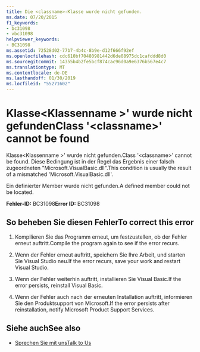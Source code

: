 ```yaml
---
title: Die <classname>-Klasse wurde nicht gefunden.
ms.date: 07/20/2015
f1_keywords:
- bc31098
- vbc31098
helpviewer_keywords:
- BC31098
ms.assetid: 72528d02-77b7-4b4c-8b9e-d12f666f92ef
ms.openlocfilehash: cdc610bf70480981442d6de08975dc1cafddd8d0
ms.sourcegitcommit: 14355b4b2fe5bcf874cac96d0a9e6376b567e4c7
ms.translationtype: MT
ms.contentlocale: de-DE
ms.lasthandoff: 01/30/2019
ms.locfileid: "55271602"
---
```

# <a name="class-classname-cannot-be-found"></a><span data-ttu-id="ec3be-102">Klasse\<Klassenname >' wurde nicht gefunden</span><span class="sxs-lookup"><span data-stu-id="ec3be-102">Class '\<classname>' cannot be found</span></span>
<span data-ttu-id="ec3be-103">Klasse\<Klassenname >' wurde nicht gefunden.</span><span class="sxs-lookup"><span data-stu-id="ec3be-103">Class '\<classname>' cannot be found.</span></span> <span data-ttu-id="ec3be-104">Diese Bedingung ist in der Regel das Ergebnis einer falsch zugeordneten "Microsoft.VisualBasic.dll".</span><span class="sxs-lookup"><span data-stu-id="ec3be-104">This condition is usually the result of a mismatched 'Microsoft.VisualBasic.dll'.</span></span>  
  
 <span data-ttu-id="ec3be-105">Ein definierter Member wurde nicht gefunden.</span><span class="sxs-lookup"><span data-stu-id="ec3be-105">A defined member could not be located.</span></span>  
  
 <span data-ttu-id="ec3be-106">**Fehler-ID:** BC31098</span><span class="sxs-lookup"><span data-stu-id="ec3be-106">**Error ID:** BC31098</span></span>  
  
## <a name="to-correct-this-error"></a><span data-ttu-id="ec3be-107">So beheben Sie diesen Fehler</span><span class="sxs-lookup"><span data-stu-id="ec3be-107">To correct this error</span></span>  
  
1.  <span data-ttu-id="ec3be-108">Kompilieren Sie das Programm erneut, um festzustellen, ob der Fehler erneut auftritt.</span><span class="sxs-lookup"><span data-stu-id="ec3be-108">Compile the program again to see if the error recurs.</span></span>  
  
2.  <span data-ttu-id="ec3be-109">Wenn der Fehler erneut auftritt, speichern Sie Ihre Arbeit, und starten Sie Visual Studio neu.</span><span class="sxs-lookup"><span data-stu-id="ec3be-109">If the error recurs, save your work and restart Visual Studio.</span></span>  
  
3.  <span data-ttu-id="ec3be-110">Wenn der Fehler weiterhin auftritt, installieren Sie Visual Basic.</span><span class="sxs-lookup"><span data-stu-id="ec3be-110">If the error persists, reinstall Visual Basic.</span></span>  
  
4.  <span data-ttu-id="ec3be-111">Wenn der Fehler auch nach der erneuten Installation auftritt, informieren Sie den Produktsupport von Microsoft.</span><span class="sxs-lookup"><span data-stu-id="ec3be-111">If the error persists after reinstallation, notify Microsoft Product Support Services.</span></span>  
  
## <a name="see-also"></a><span data-ttu-id="ec3be-112">Siehe auch</span><span class="sxs-lookup"><span data-stu-id="ec3be-112">See also</span></span>
- [<span data-ttu-id="ec3be-113">Sprechen Sie mit uns</span><span class="sxs-lookup"><span data-stu-id="ec3be-113">Talk to Us</span></span>](/visualstudio/ide/talk-to-us)
